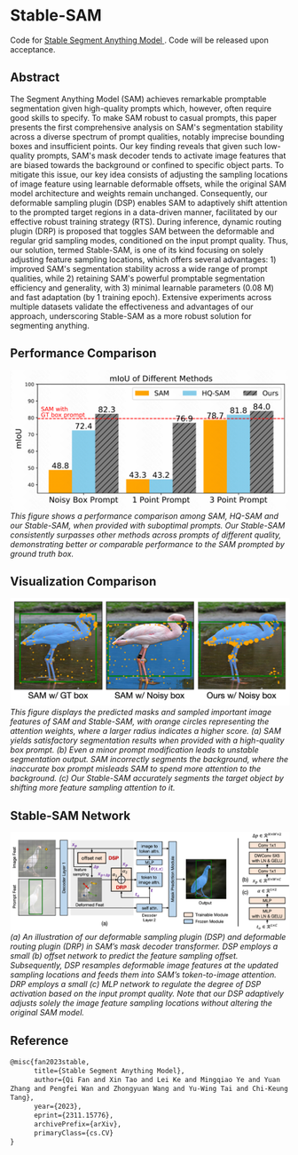 # Stable-SAM

Code for [Stable Segment Anything Model
](https://arxiv.org/abs/2311.15776).
Code will be released upon acceptance.

## Abstract
The Segment Anything Model (SAM) achieves remarkable promptable segmentation given high-quality prompts which, however, often require good skills to specify. To make SAM robust to casual prompts, this paper presents the first comprehensive analysis on SAM's segmentation stability across a diverse spectrum of prompt qualities, notably imprecise bounding boxes and insufficient points. Our key finding reveals that given such low-quality prompts, SAM's mask decoder tends to activate image features that are biased towards the background or confined to specific object parts. To mitigate this issue, our key idea consists of adjusting the sampling locations of image feature using learnable deformable offsets, while the original SAM model architecture and weights remain unchanged. Consequently, our deformable sampling plugin (DSP) enables SAM to adaptively shift attention to the prompted target regions in a data-driven manner, facilitated by our effective robust training strategy (RTS). During inference, dynamic routing plugin (DRP) is proposed that toggles SAM between the deformable and regular grid sampling modes, conditioned on the input prompt quality. Thus, our solution, termed Stable-SAM, is one of its kind focusing on solely adjusting feature sampling locations, which offers several advantages: 1) improved SAM's segmentation stability across a wide range of prompt qualities, while 2) retaining SAM's powerful promptable segmentation efficiency and generality, with 3) minimal learnable parameters (0.08 M) and fast adaptation (by 1 training epoch). Extensive experiments across multiple datasets validate the effectiveness and advantages of our approach, underscoring Stable-SAM as a more robust solution for segmenting anything.

## Performance Comparison

<p>
      <img src="https://github.com/fanq15/Stable-SAM/blob/main/images/miou.jpg" width="600px"> <br>
      <em>This figure shows a performance comparison among SAM, HQ-SAM and our Stable-SAM, when provided with suboptimal prompts. Our Stable-SAM consistently surpasses other methods across prompts of different quality, demonstrating better or comparable performance to the SAM prompted by ground truth box.
      </em>
</p>


## Visualization Comparison


<p>
      <img src="https://github.com/fanq15/Stable-SAM/blob/main/images/teaser.png" width="600px"> <br>
      <em>This figure displays the predicted masks and sampled important image features of SAM and Stable-SAM, with orange circles representing the attention weights, where a larger radius indicates a higher score. (a) SAM yields satisfactory segmentation results when provided with a high-quality box prompt. (b) Even a minor prompt modification leads to unstable segmentation output. SAM incorrectly segments the background, where the inaccurate box prompt misleads SAM to spend more attention to the background. (c) Our Stable-SAM accurately segments the target object by shifting more feature sampling attention to it.
      </em>
</p>



## Stable-SAM Network


<p>
      <img src="https://github.com/fanq15/Stable-SAM/blob/main/images/network.png"> <br>
      <em>(a) An illustration of our deformable sampling plugin (DSP) and deformable routing plugin (DRP) in SAM’s mask decoder transformer. DSP employs a small (b) offset network to predict the feature sampling offset. Subsequently, DSP resamples deformable image features at the updated sampling locations and feeds them into SAM’s token-to-image attention. DRP employs a small (c) MLP network to regulate the degree of DSP activation based on the input prompt quality. Note that our DSP adaptively adjusts solely the image feature sampling locations without altering the original SAM model.
      </em>
</p>


## Reference
```
@misc{fan2023stable,
      title={Stable Segment Anything Model}, 
      author={Qi Fan and Xin Tao and Lei Ke and Mingqiao Ye and Yuan Zhang and Pengfei Wan and Zhongyuan Wang and Yu-Wing Tai and Chi-Keung Tang},
      year={2023},
      eprint={2311.15776},
      archivePrefix={arXiv},
      primaryClass={cs.CV}
}
```

